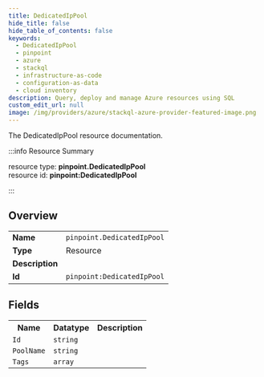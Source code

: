 ```yaml
---
title: DedicatedIpPool
hide_title: false
hide_table_of_contents: false
keywords:
  - DedicatedIpPool
  - pinpoint
  - azure
  - stackql
  - infrastructure-as-code
  - configuration-as-data
  - cloud inventory
description: Query, deploy and manage Azure resources using SQL
custom_edit_url: null
image: /img/providers/azure/stackql-azure-provider-featured-image.png
---
```

The DedicatedIpPool resource documentation.

:::info Resource Summary

<div class="row">
<div class="providerDocColumn">
<span>resource type:&nbsp;<b>pinpoint.DedicatedIpPool</b></span><br />
<span>resource id:&nbsp;<b>pinpoint:DedicatedIpPool</b></span><br />
</div>
</div>

:::

## Overview
<table><tbody>
<tr><td><b>Name</b></td><td><code>pinpoint.DedicatedIpPool</code></td></tr>
<tr><td><b>Type</b></td><td>Resource</td></tr>
<tr><td><b>Description</b></td><td></td></tr>
<tr><td><b>Id</b></td><td><code>pinpoint:DedicatedIpPool</code></td></tr>
</tbody></table>

## Fields
<table><tbody>
<tr><th>Name</th><th>Datatype</th><th>Description</th></tr>
<tr><td><code>Id</code></td><td><code>string</code></td><td></td></tr><tr><td><code>PoolName</code></td><td><code>string</code></td><td></td></tr><tr><td><code>Tags</code></td><td><code>array</code></td><td></td></tr>
</tbody></table>